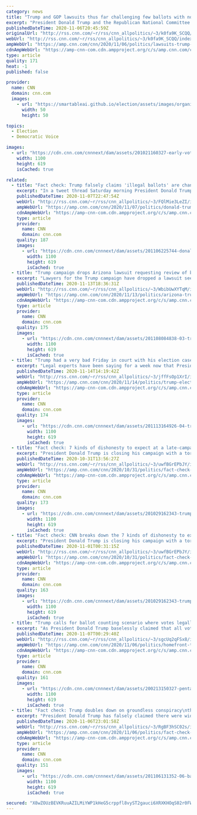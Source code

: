 ```yaml
---
category: news
title: "Trump and GOP lawsuits thus far challenging few ballots with no proof of fraud"
excerpt: "President Donald Trump and the Republican National Committee's vows to challenge the election results and win through the courts appear unlikely to be successful with so few ballots at issue in litigation to make any difference in enough states to matter.\n    \n"
publishedDateTime: 2020-11-06T20:45:59Z
originalUrl: "http://rss.cnn.com/~r/rss/cnn_allpolitics/~3/k0fa9K_SCQQ/index.html"
webUrl: "http://rss.cnn.com/~r/rss/cnn_allpolitics/~3/k0fa9K_SCQQ/index.html"
ampWebUrl: "https://amp.cnn.com/cnn/2020/11/06/politics/lawsuits-trump-gop-proof/index.html"
cdnAmpWebUrl: "https://amp-cnn-com.cdn.ampproject.org/c/s/amp.cnn.com/cnn/2020/11/06/politics/lawsuits-trump-gop-proof/index.html"
type: article
quality: 171
heat: -1
published: false

provider:
  name: CNN
  domain: cnn.com
  images:
    - url: "https://smartableai.github.io/election/assets/images/organizations/cnn.com-50x50.jpg"
      width: 50
      height: 50

topics:
  - Election
  - Democratic Voice

images:
  - url: "https://cdn.cnn.com/cnnnext/dam/assets/201021160327-early-vote-florida-octuber-2020-super-tease.jpg"
    width: 1100
    height: 619
    isCached: true

related:
  - title: "Fact check: Trump falsely claims 'illegal ballots' are changing the election"
    excerpt: "In a tweet thread Saturday morning President Donald Trump threw out baseless claims suggesting that \"tens of thousands\" of illegal ballots are being used to change the results in key states.\n    \n"
    publishedDateTime: 2020-11-07T22:47:54Z
    webUrl: "http://rss.cnn.com/~r/rss/cnn_allpolitics/~3/FQlMie3LeZI/index.html"
    ampWebUrl: "https://amp.cnn.com/cnn/2020/11/07/politics/donald-trump-illegal-ballots-fact-check/index.html"
    cdnAmpWebUrl: "https://amp-cnn-com.cdn.ampproject.org/c/s/amp.cnn.com/cnn/2020/11/07/politics/donald-trump-illegal-ballots-fact-check/index.html"
    type: article
    provider:
      name: CNN
      domain: cnn.com
    quality: 187
    images:
      - url: "https://cdn.cnn.com/cnnnext/dam/assets/201106225744-donald-trump-rally-super-tease.jpg"
        width: 1100
        height: 619
        isCached: true
  - title: "Trump campaign drops Arizona lawsuit requesting review of ballots"
    excerpt: "Lawyers for the Trump campaign have dropped a lawsuit seeking a review of all ballots cast on Election Day after finding that the margin of victory for the presidential contest in Arizona could not be overcome.\n    \n"
    publishedDateTime: 2020-11-13T18:36:31Z
    webUrl: "http://rss.cnn.com/~r/rss/cnn_allpolitics/~3/WbibUwXYTqM/index.html"
    ampWebUrl: "https://amp.cnn.com/cnn/2020/11/13/politics/arizona-trump-lawsuit/index.html"
    cdnAmpWebUrl: "https://amp-cnn-com.cdn.ampproject.org/c/s/amp.cnn.com/cnn/2020/11/13/politics/arizona-trump-lawsuit/index.html"
    type: article
    provider:
      name: CNN
      domain: cnn.com
    quality: 175
    images:
      - url: "https://cdn.cnn.com/cnnnext/dam/assets/201108084838-03-trump-country-goes-through-stages-of-grief-following-biden-win-super-tease.jpg"
        width: 1100
        height: 619
        isCached: true
  - title: "Trump had a very bad Friday in court with his election cases. They're headed for more action next week"
    excerpt: "Legal experts have been saying for a week now that President Donald Trump's court cases to throw out ballots and turn around his election loss were bound to fail.\n    \n"
    publishedDateTime: 2020-11-14T14:19:42Z
    webUrl: "http://rss.cnn.com/~r/rss/cnn_allpolitics/~3/jffFsOp1XrI/index.html"
    ampWebUrl: "https://amp.cnn.com/cnn/2020/11/14/politics/trump-election-cases-status/index.html"
    cdnAmpWebUrl: "https://amp-cnn-com.cdn.ampproject.org/c/s/amp.cnn.com/cnn/2020/11/14/politics/trump-election-cases-status/index.html"
    type: article
    provider:
      name: CNN
      domain: cnn.com
    quality: 174
    images:
      - url: "https://cdn.cnn.com/cnnnext/dam/assets/201113164926-04-trump-rose-garden-1113-super-tease.jpg"
        width: 1100
        height: 619
        isCached: true
  - title: "Fact check: 7 kinds of dishonesty to expect at a late-campaign Trump rally"
    excerpt: "President Donald Trump is closing his campaign with a torrent of lies. His October rally speeches have been notably dishonest even by Trump standards.\n    \n"
    publishedDateTime: 2020-10-31T13:56:27Z
    webUrl: "http://rss.cnn.com/~r/rss/cnn_allpolitics/~3/uwfBGrEPbJY/index.html"
    ampWebUrl: "https://amp.cnn.com/cnn/2020/10/31/politics/fact-check-trump-rallies-dishonesty/index.html"
    cdnAmpWebUrl: "https://amp-cnn-com.cdn.ampproject.org/c/s/amp.cnn.com/cnn/2020/10/31/politics/fact-check-trump-rallies-dishonesty/index.html"
    type: article
    provider:
      name: CNN
      domain: cnn.com
    quality: 173
    images:
      - url: "https://cdn.cnn.com/cnnnext/dam/assets/201029162343-trump-arizona-1028-super-tease.jpg"
        width: 1100
        height: 619
        isCached: true
  - title: "Fact check: CNN breaks down the 7 kinds of dishonesty to expect in a late-campaign Trump rally"
    excerpt: "President Donald Trump is closing his campaign with a torrent of lies. His October rally speeches have been notably dishonest even by Trump standards.\n    \n"
    publishedDateTime: 2020-11-01T00:31:15Z
    webUrl: "http://rss.cnn.com/~r/rss/cnn_allpolitics/~3/uwfBGrEPbJY/index.html"
    ampWebUrl: "https://amp.cnn.com/cnn/2020/10/31/politics/fact-check-trump-rallies-dishonesty/index.html"
    cdnAmpWebUrl: "https://amp-cnn-com.cdn.ampproject.org/c/s/amp.cnn.com/cnn/2020/10/31/politics/fact-check-trump-rallies-dishonesty/index.html"
    type: article
    provider:
      name: CNN
      domain: cnn.com
    quality: 163
    images:
      - url: "https://cdn.cnn.com/cnnnext/dam/assets/201029162343-trump-arizona-1028-super-tease.jpg"
        width: 1100
        height: 619
        isCached: true
  - title: "Trump calls for ballot counting scenario where votes legally cast by military would be thrown out "
    excerpt: "As President Donald Trump baselessly claimed that all votes received after Election Day are illegal, he attacked the absentee ballots of military members and their spouses that, by law, must be counted.\n    \n"
    publishedDateTime: 2020-11-07T00:29:40Z
    webUrl: "http://rss.cnn.com/~r/rss/cnn_allpolitics/~3/sgcUq2qFSx8/index.html"
    ampWebUrl: "https://amp.cnn.com/cnn/2020/11/06/politics/homefront-trump-military-ballots/index.html"
    cdnAmpWebUrl: "https://amp-cnn-com.cdn.ampproject.org/c/s/amp.cnn.com/cnn/2020/11/06/politics/homefront-trump-military-ballots/index.html"
    type: article
    provider:
      name: CNN
      domain: cnn.com
    quality: 161
    images:
      - url: "https://cdn.cnn.com/cnnnext/dam/assets/200213150327-pentagon-building-aerial-file-super-tease.jpg"
        width: 1100
        height: 619
        isCached: true
  - title: "Fact check: Trump doubles down on groundless conspiracy\ntheory that GOP poll watchers across the country were sidelined"
    excerpt: "President Donald Trump has falsely claimed there were widespread abuses against his poll watchers across the country, and is using these false allegations to dispute the election results.\n    \n"
    publishedDateTime: 2020-11-06T23:01:58Z
    webUrl: "http://rss.cnn.com/~r/rss/cnn_allpolitics/~3/RgBF3hSC02s/index.html"
    ampWebUrl: "https://amp.cnn.com/cnn/2020/11/06/politics/fact-check-trump-poll-watchers/index.html"
    cdnAmpWebUrl: "https://amp-cnn-com.cdn.ampproject.org/c/s/amp.cnn.com/cnn/2020/11/06/politics/fact-check-trump-poll-watchers/index.html"
    type: article
    provider:
      name: CNN
      domain: cnn.com
    quality: 151
    images:
      - url: "https://cdn.cnn.com/cnnnext/dam/assets/201106131352-06-ballt-counting-1106-allentown-pa-super-tease.jpg"
        width: 1100
        height: 619
        isCached: true

secured: "X8wZOUzBEVKRuuAZILMiYWP1kHeG5crppfl8vyST2gauci6XRXKHOqS02r0FWyDVY4Fhv+hSneuHeuO4qWiit49pncehJTfk8fSFgh0Zbt1xOIjp24D6rratIMSetR6YQ+DuBnzR9PJF2g9xuuJ/fxciiMrImTm88FwpsGILaoRCKQg7lUgWIhtLb5DcpdO8ZCoyRI87qKobPXGZfBOinkGKAjDdhj7RqbfWMKO8Ze3qbb+FVgiDsuUKH7LG1sl5z9bdRUpagWfJ00tlEgq3ECKx8dkMeDXLb90rhyyh1469x0TYVXzxIhWSkW7LT5YODq12qHd5dAFSUy0VkDaK65lwIXdNdhXI4p/pfHd8RQE=;uM+wm8jVpfYxpU0P0ji6Rg=="
---
```


